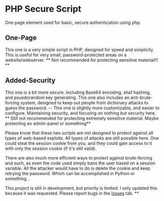 # PHP Secure Script
One page element used for basic, secure authentication using php.

## One-Page
This one is a very simple script in PHP, designed for speed and simplicity.
This is useful for very small, password-protected areas on a website/webserver.
** Not recommended for protecting sensitive material!!! **

## Added-Security
This one is a bit more secure. Including Base64 encoding, sha1 hashing,
and psuedorandom key generating. This one also includes an anti-brute-forcing
system, designed to keep out people from dictionary attacks to guess the password.
-- This one is slightly more customizable, and easier to configure.
Maintaining security, and focusing on nothing but security here.
** Still not recommended for protecting extremely sensitive material. Maybe protecting an admin-panel or something**


Please know that these two scripts are not designed to protect against all types
of web-based exploits. All types of attacks are still possible here. One could
steal the session cookie from you, and they could gain access to it with only the
session cookie (if it's still valid).

There are also much more efficient ways to protect against brute-forcing and
such, as even the code used simply bans the user based on a session variable.
All the attacker would have to do is delete the cookie and keep retrying
the password. Which can be accomplished in Python or something...

This project is still in development, but priority is limited. I only updated this because it was requested. Please report bugs in the [Issues](https://github.com/BlackVikingPro/Secure-PHP-Script-Signin/issues) tab. **
